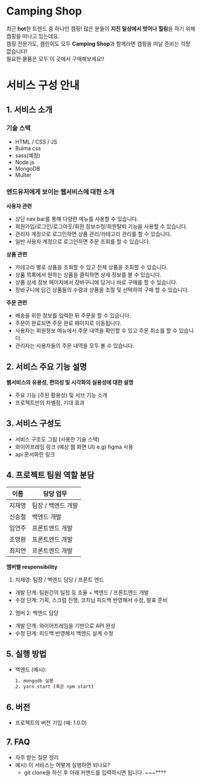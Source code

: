 # Camping Shop
최근 **hot**한 트렌드 중 하나인 캠핑! 많은 분들이 **지친 일상에서 벗어나 힐링**을 하기 위해 캠핑을 떠나고 있는데요. <br> 캠핑 전문가도, 캠린이도 모두 **Camping Shop**과 함께라면 캠핑을 떠날 준비는 걱정 없습니다! <br> 필요한 물품은 모두 이 곳에서 구매해보세요!!

# 서비스 구성 안내
## 1. 서비스 소개
### **기술 스택**
  - HTML / CSS / JS
  - Bulma css
  - sass(예정)
  - Node.js
  - MongoDB
  - Multer

### **엔드유저에게 보이는 웹서비스에 대한 소개**
**사용자 관련**
  - 상단 nav bar를 통해 다양한 메뉴를 사용할 수 있습니다.
  - 회원가입/로그인/로그아웃/회원 정보수정/회원탈퇴 기능을 사용할 수 있습니다.
  - 관리자 계정으로 로그인하면 상품 관리/카테고리 관리를 할 수 있습니다.
  - 일반 사용자 계정으로 로그인하면 주문 조회를 할 수 있습니다.

**상품 관련**
  - 카테고리 별로 상품을 조회할 수 있고 전체 상품을 조회할 수 있습니다.
  - 상품 목록에서 원하는 상품을 클릭하면 상세 정보를 볼 수 있습니다.
  - 상품 상세 정보 페이지에서 장바구니에 담거나 바로 구매를 할 수 있습니다.
  - 장바구니에 담긴 상품들의 수량과 상품을 조절 및 선택하여 구매 할 수 있습니다.

**주문 관련**
  - 배송을 위한 정보를 입력한 뒤 주문을 할 수 있습니다.
  - 주문이 완료되면 주문 완료 페이지로 이동됩니다.
  - 사용자는 회원정보 메뉴에서 주문 내역을 확인할 수 있고 주문 취소를 할 수 있습니다.
  - 관리자는 사용자들의 주문 내역을 모두 볼 수 있습니다.
## 2. 서비스 주요 기능 설명
**웹서비스의 유용성, 편의성 및 시각화의 실용성에 대한 설명**
  - 주요 기능 (주된 활용성) 및 서브 기능 소개
  - 프로젝트만의 차별점, 기대 효과
## 3. 서비스 구성도
  - 서비스 구조도 그림 (사용한 기술 스택)
  - 와이어프레임 링크 (예상 웹 화면 UI) e.g) figma 사용
  - api 문서화한 링크
## 4. 프로젝트 팀원 역할 분담
| 이름 | 담당 업무 |
| ------ | ------ |
| 지재영 | 팀장 / 백엔드 개발 |
| 신승철 | 백엔드 개발 |
| 임연주 | 프론트엔드 개발 |
| 조영환 | 프론트엔드 개발 |
| 최지연 | 프론트엔드 개발 |

**멤버별 responsibility**
1. 지재영: 팀장 / 백엔드 담당 / 프론트 엔드 
- 개발 단계: 팀원간의 일정 등 조율 + 백엔드 / 프론트엔드 개발
- 수정 단계: 기획, 스크럼 진행, 코치님 피드백 반영해서 수정, 발표 준비
2. 멤버 2: 백엔드 담당
- 개발 단계: 와이어프레임을 기반으로 API 완성
- 수정 단계: 피드백 반영해서 백엔드 설계 수정
## 5. 실행 방법
- 백엔드 (예시):
  ```bash
  1. mongodb 실행
  2. yarn start (혹은 npm start)
  ```
## 6. 버전
  - 프로젝트의 버전 기입 (예: 1.0.0)
## 7. FAQ
  - 자주 받는 질문 정리
  - 예시) 이 서비스는 어떻게 실행하면 되나요?
    - git clone을 하신 후 아래 커맨드를 입력하시면 됩니다. ~~~****